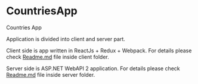 # CountriesApp
Countries App

Application is divided into client and server part.

Client side is app written in ReactJs + Redux + Webpack. For details please check [Readme.md](https://github.com/mandrive/CountriesApp/blob/master/client/README.md) file inside client folder.

Server side is ASP.NET WebAPI 2 application. For details please check [Readme.md](https://github.com/mandrive/CountriesApp/blob/master/server/README.md) file inside server folder.